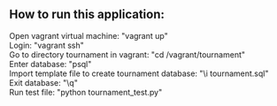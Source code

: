 ## How to run this application:
Open vagrant virtual machine: "vagrant up"  
Login: "vagrant ssh"  
Go to directory tournament in vagrant: "cd /vagrant/tournament"  
Enter database: "psql"  
Import template file to create tournament database: "\i tournament.sql"  
Exit database: "\q"  
Run test file: "python tournament_test.py"  
